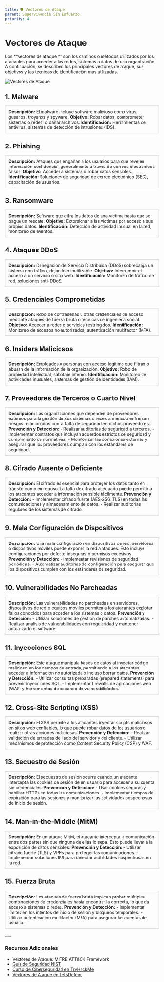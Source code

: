 ```yaml
---
title: 🛡️ Vectores de Ataque 
parent: Supervivencia Sin Esfuerzo
priority: 4
---
```


# Vectores de Ataque 

Los **vectores de ataque ** son los caminos o métodos utilizados por los atacantes para acceder a las redes, sistemas o datos de una organización. A continuación, se describen los principales vectores de ataque, sus objetivos y las técnicas de identificación más utilizadas.

![Vectores de Ataque ](/assets/img/vectores.jpg)

## 1. Malware

<div style="border: 1px solid #ccc; padding: 10px; margin-bottom: 15px;">
<strong>Descripción:</strong> El malware incluye software malicioso como virus, gusanos, troyanos y spyware.  
<strong>Objetivo:</strong> Robar datos, comprometer sistemas o redes, o dañar archivos.  
<strong>Identificación:</strong> Herramientas de antivirus, sistemas de detección de intrusiones (IDS).  
</div>

## 2. Phishing

<div style="border: 1px solid #ccc; padding: 10px; margin-bottom: 15px;">
<strong>Descripción:</strong> Ataques que engañan a los usuarios para que revelen información confidencial, generalmente a través de correos electrónicos falsos.  
<strong>Objetivo:</strong> Acceder a sistemas o robar datos sensibles.  
<strong>Identificación:</strong> Soluciones de seguridad de correo electrónico (SEG), capacitación de usuarios.  
</div>

## 3. Ransomware

<div style="border: 1px solid #ccc; padding: 10px; margin-bottom: 15px;">
<strong>Descripción:</strong> Software que cifra los datos de una víctima hasta que se pague un rescate.  
<strong>Objetivo:</strong> Extorsionar a las víctimas por acceso a sus propios datos.  
<strong>Identificación:</strong> Detección de actividad inusual en la red, monitoreo de eventos.  
</div>

## 4. Ataques DDoS

<div style="border: 1px solid #ccc; padding: 10px; margin-bottom: 15px;">
<strong>Descripción:</strong> Denegación de Servicio Distribuida (DDoS) sobrecarga un sistema con tráfico, dejándolo inutilizable.  
<strong>Objetivo:</strong> Interrumpir el acceso a un servicio o sitio web.  
<strong>Identificación:</strong> Monitoreo de tráfico de red, soluciones anti-DDoS.  
</div>

## 5. Credenciales Comprometidas

<div style="border: 1px solid #ccc; padding: 10px; margin-bottom: 15px;">
<strong>Descripción:</strong> Robo de contraseñas u otras credenciales de acceso mediante ataques de fuerza bruta o técnicas de ingeniería social.  
<strong>Objetivo:</strong> Acceder a redes o servicios restringidos.  
<strong>Identificación:</strong> Monitoreo de accesos no autorizados, autenticación multifactor (MFA).  
</div>

## 6. Insiders Maliciosos

<div style="border: 1px solid #ccc; padding: 10px; margin-bottom: 15px;">
<strong>Descripción:</strong> Empleados o personas con acceso legítimo que filtran o abusan de la información de la organización.  
<strong>Objetivo:</strong> Robo de propiedad intelectual, sabotaje interno.  
<strong>Identificación:</strong> Monitoreo de actividades inusuales, sistemas de gestión de identidades (IAM).  
</div>

## 7. Proveedores de Terceros o Cuarto Nivel

<div style="border: 1px solid #ccc; padding: 10px; margin-bottom: 15px;">
<strong>Descripción:</strong> Las organizaciones que dependen de proveedores externos para la gestión de sus sistemas o redes a menudo enfrentan riesgos relacionados con la falta de seguridad en dichos proveedores.  
<strong>Prevención y Detección:</strong>  
- Realizar auditorías de seguridad a terceros.  
- Implementar contratos que incluyan acuerdos estrictos de seguridad y cumplimiento de normativas.  
- Monitorizar las conexiones externas y asegurar que los proveedores cumplan con los estándares de seguridad.  
</div>

## 8. Cifrado Ausente o Deficiente

<div style="border: 1px solid #ccc; padding: 10px; margin-bottom: 15px;">
<strong>Descripción:</strong> El cifrado es esencial para proteger los datos tanto en tránsito como en reposo. La falta de cifrado adecuado puede permitir a los atacantes acceder a información sensible fácilmente.  
<strong>Prevención y Detección:</strong>  
- Implementar cifrado fuerte (AES-256, TLS) en todas las comunicaciones y almacenamiento de datos.  
- Realizar auditorías regulares de los sistemas de cifrado.  
</div>

## 9. Mala Configuración de Dispositivos

<div style="border: 1px solid #ccc; padding: 10px; margin-bottom: 15px;">
<strong>Descripción:</strong> Una mala configuración en dispositivos de red, servidores o dispositivos móviles puede exponer la red a ataques. Esto incluye configuraciones por defecto inseguras o permisos excesivos.  
<strong>Prevención y Detección:</strong>  
- Implementar revisiones de seguridad periódicas.  
- Automatizar auditorías de configuración para asegurar que los dispositivos cumplen con los estándares de seguridad.  
</div>

## 10. Vulnerabilidades No Parcheadas

<div style="border: 1px solid #ccc; padding: 10px; margin-bottom: 15px;">
<strong>Descripción:</strong> Las vulnerabilidades no parcheadas en servidores, dispositivos de red o equipos móviles permiten a los atacantes explotar fallos conocidos para acceder a los sistemas o datos.  
<strong>Prevención y Detección:</strong>  
- Utilizar soluciones de gestión de parches automatizadas.  
- Realizar análisis de vulnerabilidades con regularidad y mantener actualizado el software.  
</div>

## 11. Inyecciones SQL

<div style="border: 1px solid #ccc; padding: 10px; margin-bottom: 15px;">
<strong>Descripción:</strong> Este ataque manipula bases de datos al inyectar código malicioso en los campos de entrada, permitiendo a los atacantes acceder a información no autorizada o incluso borrar datos.  
<strong>Prevención y Detección:</strong>  
- Utilizar consultas preparadas (prepared statements) para prevenir inyecciones SQL.  
- Implementar firewalls de aplicaciones web (WAF) y herramientas de escaneo de vulnerabilidades.  
</div>

## 12. Cross-Site Scripting (XSS)

<div style="border: 1px solid #ccc; padding: 10px; margin-bottom: 15px;">
<strong>Descripción:</strong> El XSS permite a los atacantes inyectar scripts maliciosos en sitios web confiables, lo que puede robar datos de los usuarios o realizar otras acciones maliciosas.  
<strong>Prevención y Detección:</strong>  
- Realizar validación de entradas del lado del servidor y del cliente.  
- Utilizar mecanismos de protección como Content Security Policy (CSP) y WAF.  
</div>

## 13. Secuestro de Sesión

<div style="border: 1px solid #ccc; padding: 10px; margin-bottom: 15px;">
<strong>Descripción:</strong> El secuestro de sesión ocurre cuando un atacante intercepta las cookies de sesión de un usuario para acceder a su cuenta sin credenciales.  
<strong>Prevención y Detección:</strong>  
- Usar cookies seguras y habilitar HTTPs en todas las comunicaciones.  
- Implementar tiempos de expiración para las sesiones y monitorizar las actividades sospechosas de inicio de sesión.  
</div>

## 14. Man-in-the-Middle (MitM)

<div style="border: 1px solid #ccc; padding: 10px; margin-bottom: 15px;">
<strong>Descripción:</strong> En un ataque MitM, el atacante intercepta la comunicación entre dos partes sin que ninguna de ellas lo sepa. Esto puede llevar a la exposición de datos sensibles.  
<strong>Prevención y Detección:</strong>  
- Utilizar cifrado fuerte (TLS) y VPNs para proteger las comunicaciones.  
- Implementar soluciones IPS para detectar actividades sospechosas en la red.  
</div>

## 15. Fuerza Bruta

<div style="border: 1px solid #ccc; padding: 10px; margin-bottom: 15px;">
<strong>Descripción:</strong> Los ataques de fuerza bruta implican probar múltiples combinaciones de credenciales hasta encontrar la correcta, lo que da acceso a sistemas o redes.  
<strong>Prevención y Detección:</strong>  
- Implementar límites en los intentos de inicio de sesión y bloqueos temporales.  
- Utilizar autenticación multifactor (MFA) para asegurar las cuentas de usuario.  
</div>
---

### Recursos Adicionales

- [Vectores de Ataque: MITRE ATT&CK Framework](https://attack.mitre.org/)
- [Guía de Seguridad NIST](https://www.nist.gov/cyberframework)
- [Curso de Ciberseguridad en TryHackMe](https://tryhackme.com)
- [Vectores de Ataque en LetsDefend](https://www.letsdefend.io)
